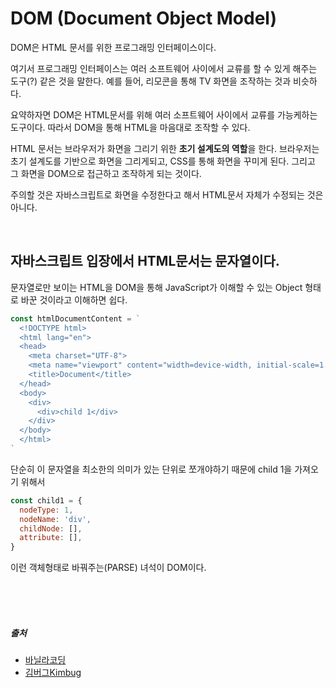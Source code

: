 # DOM (Document Object Model)

DOM은 HTML 문서를 위한 프로그래밍 인터페이스이다. 

여기서 프로그래밍 인터페이스는 여러 소프트웨어 사이에서 교류를 할 수 있게 해주는 도구(?) 같은 것을 말한다. 예를 들어, 리모콘을 통해 TV 화면을 조작하는 것과 비슷하다.

요약하자면 DOM은 HTML문서를 위해 여러 소프트웨어 사이에서 교류를 가능케하는 도구이다. 따라서 DOM을 통해 HTML을 마음대로 조작할 수 있다.

HTML 문서는 브라우저가 화면을 그리기 위한 **초기 설계도의 역할**을 한다. 브라우저는 초기 설계도를 기반으로 화면을 그리게되고, CSS를 통해 화면을 꾸미게 된다. 그리고 그 화면을 DOM으로 접근하고 조작하게 되는 것이다. 

주의할 것은 자바스크립트로 화면을 수정한다고 해서 HTML문서 자체가 수정되는 것은 아니다.

<br />

## 자바스크립트 입장에서 HTML문서는 문자열이다.
문자열로만 보이는 HTML을 DOM을 통해 JavaScript가 이해할 수 있는 Object 형태로 바꾼 것이라고 이해하면 쉽다.
```jsx
const htmlDocumentContent = `
  <!DOCTYPE html>
  <html lang="en">
  <head>
    <meta charset="UTF-8">
    <meta name="viewport" content="width=device-width, initial-scale=1.0">
    <title>Document</title>
  </head>
  <body>
    <div>
      <div>child 1</div>
    </div>
  </body>
  </html>
`
```
단순히 이 문자열을 최소한의 의미가 있는 단위로 쪼개야하기 때문에 child 1을 가져오기 위해서
```jsx
const child1 = {
  nodeType: 1,
  nodeName: 'div',
  childNode: [],
  attribute: [],
}
```
이런 객체형태로 바꿔주는(PARSE) 녀석이 DOM이다.


<br />
<br />
<br />

##### 출처
- [바닐라코딩](https://book.vanillacoding.co/bootcamp-prep/week-2/2.dom-review/2-1.-dom-introduction)
- [김버그Kimbug](https://youtu.be/CFgXIJ3RZ50)